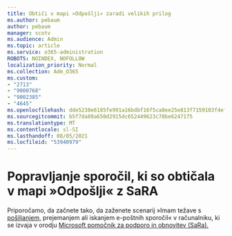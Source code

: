 ```yaml
---
title: Obtiči v mapi »Odpošlji« zaradi velikih prilog
ms.author: pebaum
author: pebaum
manager: scotv
ms.audience: Admin
ms.topic: article
ms.service: o365-administration
ROBOTS: NOINDEX, NOFOLLOW
localization_priority: Normal
ms.collection: Adm_O365
ms.custom:
- "2713"
- "9000768"
- "9002385"
- "4645"
ms.openlocfilehash: dde5238e6185fe991a16bdbf16f5ca8ee25e813f7159103f4efbba2d2cd9d7c5
ms.sourcegitcommit: b5f7da89a650d2915dc652449623c78be6247175
ms.translationtype: MT
ms.contentlocale: sl-SI
ms.lasthandoff: 08/05/2021
ms.locfileid: "53940979"
---
```

# <a name="fix-messages-that-are-stuck-in-the-outbox-with-sara"></a>Popravljanje sporočil, ki so obtičala v mapi »Odpošlji« z SaRA

Priporočamo, da začnete tako, da zaženete scenarij »Imam težave s [pošiljanjem,](https://aka.ms/SaRA-OutlookSendReceive) prejemanjem ali iskanjem e-poštnih sporočil« v računalniku, ki se izvaja v orodju [Microsoft pomočnik za podporo in obnovitev (SaRa).](https://diagnostics.office.com/#/)
